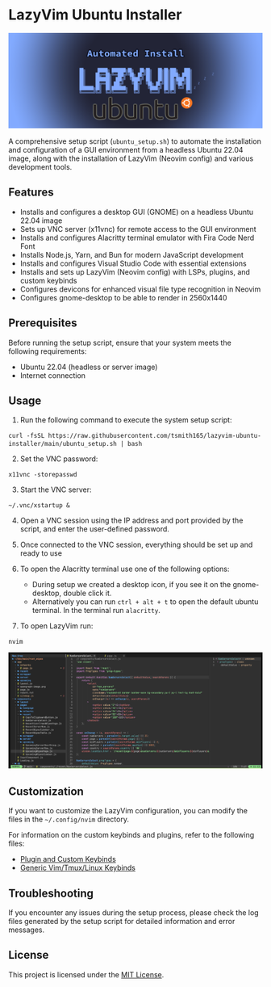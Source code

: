 # LazyVim Ubuntu Installer

![LazyVim Logo](assets/lazyvim-ubuntu-installer-logo.png)

A comprehensive setup script (`ubuntu_setup.sh`) to automate the installation and configuration of a GUI environment from a headless Ubuntu 22.04 image, along with the installation of LazyVim (Neovim config) and various development tools.

## Features

-   Installs and configures a desktop GUI (GNOME) on a headless Ubuntu 22.04 image
-   Sets up VNC server (x11vnc) for remote access to the GUI environment
-   Installs and configures Alacritty terminal emulator with Fira Code Nerd Font
-   Installs Node.js, Yarn, and Bun for modern JavaScript development
-   Installs and configures Visual Studio Code with essential extensions
-   Installs and sets up LazyVim (Neovim config) with LSPs, plugins, and custom keybinds
-   Configures devicons for enhanced visual file type recognition in Neovim
-   Configures gnome-desktop to be able to render in 2560x1440

## Prerequisites

Before running the setup script, ensure that your system meets the following requirements:

-   Ubuntu 22.04 (headless or server image)
-   Internet connection

## Usage

1. Run the following command to execute the system setup script:

```
curl -fsSL https://raw.githubusercontent.com/tsmith165/lazyvim-ubuntu-installer/main/ubuntu_setup.sh | bash
```

2. Set the VNC password:

```
x11vnc -storepasswd
```

3. Start the VNC server:

```
~/.vnc/xstartup &
```

4. Open a VNC session using the IP address and port provided by the script, and enter the user-defined password.

5. Once connected to the VNC session, everything should be set up and ready to use

6. To open the Alacritty terminal use one of the following options:

    - During setup we created a desktop icon, if you see it on the gnome-desktop, double click it.
    - Alternatively you can run `ctrl + alt + t` to open the default ubuntu terminal. In the terminal run `alacritty`.

7. To open LazyVim run:

```
nvim
```

![LazyVim Logo](assets/lazyvim-screenshot.png)

## Customization

If you want to customize the LazyVim configuration, you can modify the files in the `~/.config/nvim` directory.

For information on the custom keybinds and plugins, refer to the following files:

-   [Plugin and Custom Keybinds](PLUGIN_KEYBINDS.md)
-   [Generic Vim/Tmux/Linux Keybinds](GENERIC_KEYBINDS.md)

## Troubleshooting

If you encounter any issues during the setup process, please check the log files generated by the setup script for detailed information and error messages.

## License

This project is licensed under the [MIT License](LICENSE).
